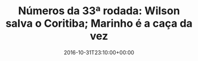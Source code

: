 ---
layout: post
title: "Números da 33ª rodada: Wilson salva o Coritiba; Marinho é a caça da vez"
date: 2016-10-31T23:10:00+00:00
external_link: "http://globoesporte.globo.com/numerologos/noticia/2016/10/numeros-da-33-rodada-wilson-salva-o-coritiba-marinho-e-caca-da-vez.html"
categories: news globo.com
---